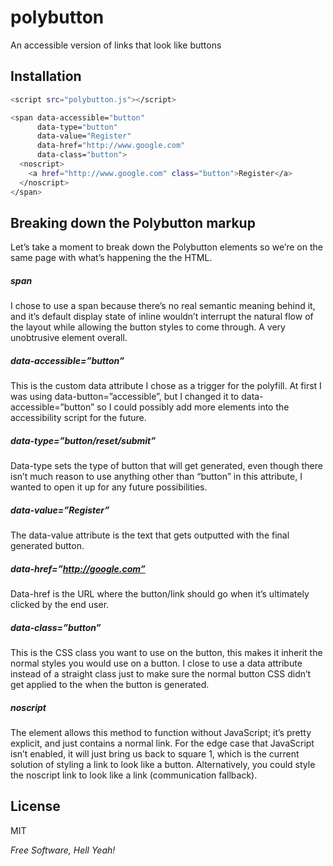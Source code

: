 polybutton
==========

 An accessible version of links that look like buttons


Installation
--------------

```sh
<script src="polybutton.js"></script>
```

```sh
<span data-accessible="button" 
      data-type="button"
      data-value="Register"
      data-href="http://www.google.com"
      data-class="button">
  <noscript>
    <a href="http://www.google.com" class="button">Register</a>
  </noscript>
</span>
```

Breaking down the Polybutton markup
--------------

Let’s take a moment to break down the Polybutton elements so we’re on the same page with what’s happening the the HTML.


##### span
I chose to use a span because there’s no real semantic meaning behind it, and it’s default display state of inline wouldn’t interrupt the natural flow of the layout while allowing the button styles to come through. A very unobtrusive element overall.

##### data-accessible=”button”
This is the custom data attribute I chose as a trigger for the polyfill. At first I was using data-button=”accessible”, but I changed it to data-accessible=”button” so I could possibly add more elements into the accessibility script for the future.

##### data-type=”button/reset/submit”
Data-type sets the type of button that will get generated, even though there isn’t much reason to use anything other than “button” in this attribute, I wanted to open it up for any future possibilities.

##### data-value=”Register”
The data-value attribute is the text that gets outputted with the final generated button.

##### data-href=”http://google.com”
Data-href is the URL where the button/link should go when it’s ultimately clicked by the end user.

##### data-class=”button”
This is the CSS class you want to use on the button, this makes it inherit the normal styles you would use on a button. I close to use a data attribute instead of a straight class just to make sure the normal button CSS didn’t get applied to the <span> when the button is generated.

##### noscript
The <noscript> element allows this method to function without JavaScript; it’s pretty explicit, and just contains a normal link. For the edge case that JavaScript isn’t enabled, it will just bring us back to square 1, which is the current solution of styling a link to look like a button. Alternatively, you could style the noscript link to look like a link (communication fallback).

License
----

MIT

*Free Software, Hell Yeah!*
